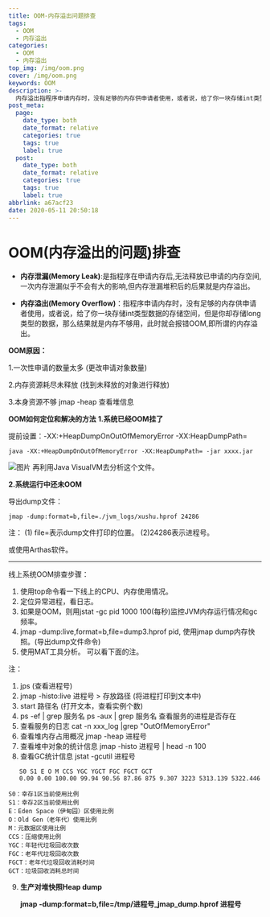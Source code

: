 ```yaml
---
title: OOM-内存溢出问题排查
tags:
  - OOM
  - 内存溢出
categories:
  - OOM
  - 内存溢出
top_img: /img/oom.png
cover: /img/oom.png
keywords: OOM
description: >-
  内存溢出指程序申请内存时，没有足够的内存供申请者使用，或者说，给了你一块存储int类型数据的存储空间，但是你却存储long类型的数据，那么结果就是内存不够用，此时就会报错OOM,即所谓的内存溢出
post_meta:
  page:
    date_type: both
    date_format: relative
    categories: true
    tags: true
    label: true
  post:
    date_type: both
    date_format: relative
    categories: true
    tags: true
    label: true
abbrlink: a67acf23
date: 2020-05-11 20:50:18
---
```

# **OOM(内存溢出的问题)排查**

- **内存泄漏(Memory Leak)**:是指程序在申请内存后,无法释放已申请的内存空间,一次内存泄漏似乎不会有大的影响,但内存泄漏堆积后的后果就是内存溢出。

- **内存溢出(Memory Overflow)**：指程序申请内存时，没有足够的内存供申请者使用，或者说，给了你一块存储int类型数据的存储空间，但是你却存储long类型的数据，那么结果就是内存不够用，此时就会报错OOM,即所谓的内存溢出。


**OOM原因：**

1.一次性申请的数量太多
(更改申请对象数量)

2.内存资源耗尽未释放
(找到未释放的对象进行释放)

3.本身资源不够
jmap -heap 查看堆信息


**OOM如何定位和解决的方法**
**1.系统已经OOM挂了**

提前设置：-XX:+HeapDumpOnOutOfMemoryError -XX:HeapDumpPath=
```
java -XX:+HeapDumpOnOutOfMemoryError -XX:HeapDumpPath= -jar xxxx.jar
```
![图片](/img/oom-1.png)
再利用Java VisualVM去分析这个文件。

**2.系统运行中还未OOM**

导出dump文件：

```
jmap -dump:format=b,file=./jvm_logs/xushu.hprof 24286
```


注：
(1) file=表示dump文件打印的位置。
(2)24286表示进程号。


或使用Arthas软件。


---

线上系统OOM排查步骤：
1. 使用top命令看一下线上的CPU、内存使用情况。
2. 定位异常进程，看日志。
3. 如果是OOM，则用jstat -gc pid 1000 100(每秒)监控JVM内存运行情况和gc频率。
4. jmap -dump:live,format=b,file=dump3.hprof pid,
   使用jmap dump内存快照。(导出dump文件命令)
5. 使用MAT工具分析。
可以看下面的注。

注：
1. jps (查看进程号)
2. jmap -histo:live 进程号 > 存放路径  (将进程打印到文本中)
3. start 路径名 (打开文本，查看实例个数)
4. ps -ef | grep 服务名 ps -aux | grep 服务名
   查看服务的进程是否存在
5. 查看服务的日志
   cat -n xxx_log |grep "OutOfMemoryError"
6. 查看堆内存占用概况
   jmap -heap 进程号
7. 查看堆中对象的统计信息
   jmap -histo 进程号 | head -n 100
8. 查看GC统计信息
   jstat -gcutil 进程号
```
   S0 S1 E O M CCS YGC YGCT FGC FGCT GCT
   0.00 0.00 100.00 99.94 90.56 87.86 875 9.307 3223 5313.139 5322.446
```
    S0：幸存1区当前使用比例
    S1：幸存2区当前使用比例
    E：Eden Space（伊甸园）区使用比例
    O：Old Gen（老年代）使用比例
    M：元数据区使用比例
    CCS：压缩使用比例
    YGC：年轻代垃圾回收次数
    FGC：老年代垃圾回收次数
    FGCT：老年代垃圾回收消耗时间
    GCT：垃圾回收消耗总时间
    
9. **生产对堆快照Heap dump**

   **jmap -dump:format=b,file=/tmp/进程号_jmap_dump.hprof 进程号**


